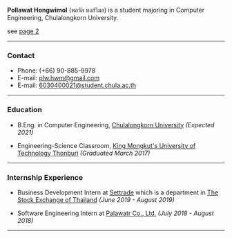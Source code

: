 **Pollawat Hongwimol** (พลวัต หงส์วิมล) is a student majoring in Computer Engineering, Chulalongkorn University.

see [page 2](/page2.md)

---

### Contact

- Phone: (+66) 90-885-9978
- E-mail: <plw.hwm@gmail.com>
- E-mail: <6030400021@student.chula.ac.th>

---

### Education

* B.Eng. in Computer Engineering, [Chulalongkorn University](https://www.chula.ac.th/) *(Expected 2021)*

* Engineering-Science Classroom, [King Mongkut's University of Technology Thonburi](http://global.kmutt.ac.th/) *(Graduated March 2017)*

---

### Internship Experience

- Business Development Intern at [Settrade](https://www.settrade.com) which is a department in [The Stock Exchange of Thailand](https://www.set.or.th/) *(June 2019 - August 2019)*

- Software Engineering Intern at [Palawatr Co., Ltd.](https://www.palawatr.co.th/home) *(July 2018 - August 2018)*

---